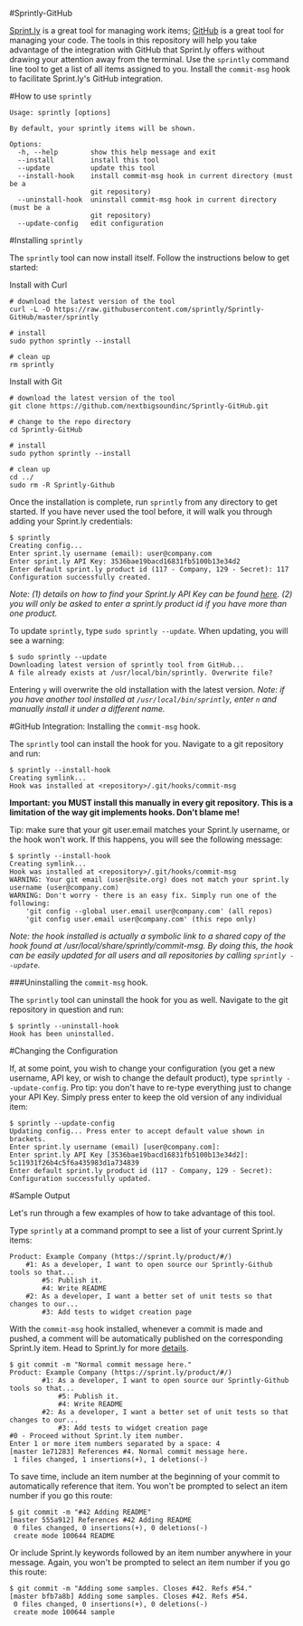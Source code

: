 #Sprintly-GitHub

[Sprint.ly](http://sprint.ly/ 'Sprint.ly') is a great tool for managing work items; [GitHub](http://github.com 'GitHub') is a great tool for managing your code. The tools in this repository will help you take advantage of the integration with GitHub that Sprint.ly offers without drawing your attention away from the terminal. Use the `sprintly` command line tool to get a list of all items assigned to you. Install the `commit-msg` hook to facilitate Sprint.ly's GitHub integration.

#How to use `sprintly`

```shell
Usage: sprintly [options]

By default, your sprintly items will be shown.

Options:
  -h, --help        show this help message and exit
  --install         install this tool
  --update          update this tool
  --install-hook    install commit-msg hook in current directory (must be a
					git repository)
  --uninstall-hook  uninstall commit-msg hook in current directory (must be a
					git repository)
  --update-config   edit configuration
```

#Installing `sprintly`

The `sprintly` tool can now install itself. Follow the instructions below to get started:

Install with Curl

```shell
# download the latest version of the tool
curl -L -O https://raw.githubusercontent.com/sprintly/Sprintly-GitHub/master/sprintly

# install
sudo python sprintly --install

# clean up
rm sprintly
```

Install with Git

```shell
# download the latest version of the tool
git clone https://github.com/nextbigsoundinc/Sprintly-GitHub.git

# change to the repo directory
cd Sprintly-GitHub

# install
sudo python sprintly --install

# clean up
cd ../
sudo rm -R Sprintly-Github
```

Once the installation is complete, run `sprintly` from any directory to get started. If you have never used the tool before, it will walk you through adding your Sprint.ly credentials:

```shell
$ sprintly
Creating config...
Enter sprint.ly username (email): user@company.com
Enter sprint.ly API Key: 3536bae19bacd16831fb5100b13e34d2
Enter default sprint.ly product id (117 - Company, 129 - Secret): 117
Configuration successfully created.
```

*Note: (1) details on how to find your Sprint.ly API Key can be found [here](http://help.sprint.ly/knowledgebase/articles/85725-where-do-i-find-my-api-key). (2) you will only be asked to enter a sprint.ly product id if you have more than one product.*

To update `sprintly`, type `sudo sprintly --update`. When updating, you will see a warning:

```shell
$ sudo sprintly --update
Downloading latest version of sprintly tool from GitHub...
A file already exists at /usr/local/bin/sprintly. Overwrite file?
```

Entering `y` will overwrite the old installation with the latest version. *Note: if you have another tool installed at `/usr/local/bin/sprintly`, enter `n` and manually install it under a different name.*

#GitHub Integration: Installing the `commit-msg` hook.

The `sprintly` tool can install the hook for you. Navigate to a git repository and run:

```shell
$ sprintly --install-hook
Creating symlink...
Hook was installed at <repository>/.git/hooks/commit-msg
```

**Important: you MUST install this manually in every git repository. This is a limitation of the way git implements hooks. Don't blame me!**

Tip: make sure that your git user.email matches your Sprint.ly username, or the hook won't work. If this happens, you will see the following message:

```shell
$ sprintly --install-hook
Creating symlink...
Hook was installed at <repository>/.git/hooks/commit-msg
WARNING: Your git email (user@site.org) does not match your sprint.ly username (user@company.com)
WARNING: Don't worry - there is an easy fix. Simply run one of the following:
	'git config --global user.email user@company.com' (all repos)
	'git config user.email user@company.com' (this repo only)
```

*Note: the hook installed is actually a symbolic link to a shared copy of the hook found at /usr/local/share/sprintly/commit-msg. By doing this, the hook can be easily updated for all users and all repositories by calling `sprintly --update`.*

###Uninstalling the `commit-msg` hook.

The `sprintly` tool can uninstall the hook for you as well. Navigate to the git repository in question and run:

```shell
$ sprintly --uninstall-hook
Hook has been uninstalled.
```

#Changing the Configuration

If, at some point, you wish to change your configuration (you get a new username, API key, or wish to change the default product), type `sprintly --update-config`. Pro tip: you don't have to re-type everything just to change your API Key. Simply press enter to keep the old version of any individual item:

```shell
$ sprintly --update-config
Updating config... Press enter to accept default value shown in brackets.
Enter sprint.ly username (email) [user@company.com]:
Enter sprint.ly API Key [3536bae19bacd16831fb5100b13e34d2]: 5c11931f26b4c5f6a435983d1a734839
Enter default sprint.ly product id (117 - Company, 129 - Secret):
Configuration successfully updated.
```

#Sample Output

Let's run through a few examples of how to take advantage of this tool.

Type `sprintly` at a command prompt to see a list of your current Sprint.ly items:

```shell
Product: Example Company (https://sprint.ly/product/#/)
	#1: As a developer, I want to open source our Sprintly-Github tools so that...
		#5: Publish it.
		#4: Write README
	#2: As a developer, I want a better set of unit tests so that changes to our...
		#3: Add tests to widget creation page
```

With the `commit-msg` hook installed, whenever a commit is made and pushed, a comment will be automatically published on the corresponding Sprint.ly item. Head to Sprint.ly for more [details](https://sprintly.uservoice.com/knowledgebase/articles/108139-available-scm-vcs-commands 'Sprint.ly SCM/VCS Commands').

```shell
$ git commit -m "Normal commit message here."
Product: Example Company (https://sprint.ly/product/#/)
		#1: As a developer, I want to open source our Sprintly-Github tools so that...
			#5: Publish it.
			#4: Write README
		#2: As a developer, I want a better set of unit tests so that changes to our...
			#3: Add tests to widget creation page
#0 - Proceed without Sprint.ly item number.
Enter 1 or more item numbers separated by a space: 4
[master 1e71283] References #4. Normal commit message here.
 1 files changed, 1 insertions(+), 1 deletions(-)
```

To save time, include an item number at the beginning of your commit to automatically reference that item. You won't be prompted to select an item number if you go this route:

```shell
$ git commit -m "#42 Adding README"
[master 555a912] References #42 Adding README
 0 files changed, 0 insertions(+), 0 deletions(-)
 create mode 100644 README
```

Or include Sprint.ly keywords followed by an item number anywhere in your message. Again, you won't be prompted to select an item number if you go this route:

```shell
$ git commit -m "Adding some samples. Closes #42. Refs #54."
[master bfb7a8b] Adding some samples. Closes #42. Refs #54.
 0 files changed, 0 insertions(+), 0 deletions(-)
 create mode 100644 sample
```